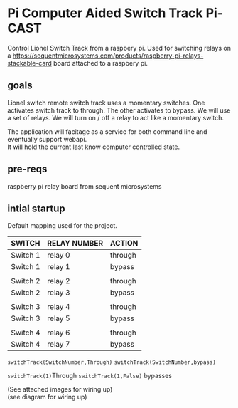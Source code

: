 # Pi Computer Aided Switch Track Pi-CAST

Control Lionel Switch Track from a raspbery pi.
Used for switching relays on a https://sequentmicrosystems.com/products/raspberry-pi-relays-stackable-card board attached to a raspbery pi.

## goals
Lionel switch remote switch track uses a momentary switches.  One activates switch track to through.  The other activates to bypass.
We will use a set of relays.  We will turn on / off a relay to act like a momentary switch.

The application will facitage as a service for both command line and eventually support webapi.  
It will hold the current last know computer controlled state.  

## pre-reqs
raspberry pi
relay board from sequent microsystems


## intial startup
Default mapping used for the project.

|SWITCH | RELAY NUMBER | ACTION|
|---|---|---|
|Switch 1 | relay 0 | through|
|Switch 1 | relay 1 | bypass|
| | | |
|Switch 2 | relay 2 | through|
|Switch 2 | relay 3 | bypass|
| | | |
|Switch 3 | relay 4 | through|
|Switch 3 | relay 5 | bypass|
| | | |
|Switch 4 | relay 6 | through|
|Switch 4 | relay 7 | bypass|

```switchTrack(SwitchNumber,Through)```
```switchTrack(SwitchNumber,bypass)```

```switchTrack(1)```Through
```switchTrack(1,False)``` bypasses

(See attached images for wiring up)  
(see diagram for wiring up)
